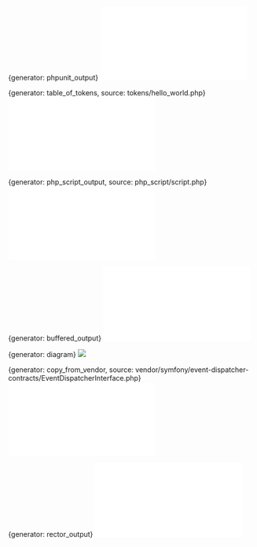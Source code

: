 {generator: phpunit_output}
![](tests/phpunit-output.txt)

{generator: table_of_tokens, source: tokens/hello_world.php}
![](tokens/hello_world.table_of_tokens.md)

{generator: php_script_output, source: php_script/script.php}
![](php_script/script.php_script_output.txt)

{generator: buffered_output}
![](example.buffered-output.txt)

{generator: diagram}
![](images/image.diagram.png)

{generator: copy_from_vendor, source: vendor/symfony/event-dispatcher-contracts/EventDispatcherInterface.php}
![`EventDispatcherInterface`](EventDispatcherInterface.php)

{generator: rector_output}
![](rector/rector-output.diff)
